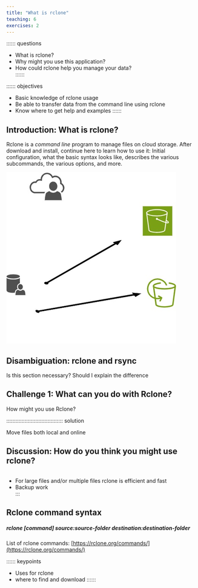 ```yaml
---
title: "What is rclone"
teaching: 6
exercises: 2
---
```



:::::: questions  
 -  What is rclone?  
-   Why might you use this application?  
-   How could rclone help you manage your data?   
::::::  

:::::: objectives
-   Basic knowledge of rclone usage
-   Be able to transfer data from the command line using rclone
-   Know where to get help and examples
    ::::::

## Introduction: What is rclone?

Rclone is a *command line* program to manage files on cloud storage. After download and install, continue here to learn how to use it: Initial configuration, what the basic syntax looks like, describes the various subcommands, the various options, and more.

![Test Illustration](test-illustration.jpg)

## Disambiguation:  rclone and rsync
Is this section necessary?  Should I explain the difference

## Challenge 1: What can you do with Rclone?

How might you use Rclone?

::::::::::::::::::::::::::::::::::::: solution

Move files both local and online

## Discussion: How do you think you might use rclone?  
```    
```
- For large files and/or multiple files rclone is efficient and fast
- Backup work   
:::

## Rclone command syntax

##### rclone [command] source:source-folder  destination:destination-folder 


List of rclone commands: [https://rclone.org/commands/](https://rclone.org/commands/) 





:::::: keypoints
 - Uses for rclone
 - where to find and download 
::::::
